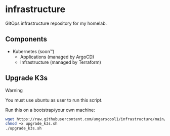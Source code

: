 # infrastructure
GitOps infrastructure repository for my homelab.

## Components

- Kubernetes (soon™️)
  - Applications (managed by ArgoCD)
  - Infrastructure (managed by Terraform)

## Upgrade K3s

> [!WARNING]
> You must use ubuntu as user to run this script.

Run this on a bootstrap/your own machine:

```bash
wget https://raw.githubusercontent.com/ungarscool1/infrastructure/main/scripts/upgrade_k3s.sh
chmod +x upgrade_k3s.sh
./upgrade_k3s.sh
```
